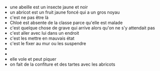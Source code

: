 - une abeille est un insecte jaune et noir
- un abricot est un fruit jaune foncé qui a un gros noyau
- c'est ne pas être là
- Chloé est absente de la classe parce qu'elle est malade
- c'est quelque chose de grave qui arrive alors qu'on ne s'y attendait pas
- c'est aller avec lui dans un endroit
- c'est les mettre en mauvais état
- c'est le fixer au mur ou les suspendre
-
-
- elle vole et peut piquer
- on fait de la confiture et des tartes avec les abricots